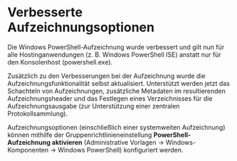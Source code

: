 # Verbesserte Aufzeichnungsoptionen

Die Windows PowerShell-Aufzeichnung wurde verbessert und gilt nun für alle Hostinganwendungen (z. B. Windows PowerShell ISE) anstatt nur für den Konsolenhost (powershell.exe).

Zusätzlich zu den Verbesserungen bei der Aufzeichnung wurde die Aufzeichnungsfunktionalität selbst aktualisiert. Unterstützt werden jetzt das Schachteln von Aufzeichnungen, zusätzliche Metadaten im resultierenden Aufzeichnungsheader und das Festlegen eines Verzeichnisses für die Aufzeichnungsausgabe (zur Unterstützung einer zentralen Protokollsammlung).

Aufzeichnungsoptionen (einschließlich einer systemweiten Aufzeichnung) können mithilfe der Gruppenrichtlinieneinstellung **PowerShell-Aufzeichnung aktivieren** (Administrative Vorlagen -> Windows-Komponenten -> Windows PowerShell) konfiguriert werden.


<!--HONumber=Oct16_HO1-->



